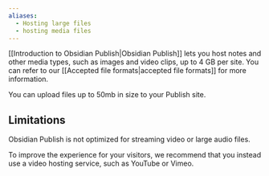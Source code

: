 ```yaml
---
aliases:
  - Hosting large files
  - hosting media files
---
```


[[Introduction to Obsidian Publish|Obsidian Publish]] lets you host notes and other media types, such as images and video clips, up to 4 GB per site. You can refer to our [[Accepted file formats|accepted file formats]] for more information.

You can upload files up to 50mb in size to your Publish site.

## Limitations

Obsidian Publish is not optimized for streaming video or large audio files. 

To improve the experience for your visitors, we recommend that you instead use a video hosting service, such as YouTube or Vimeo.